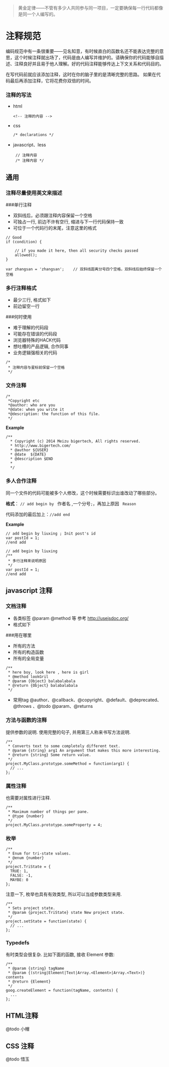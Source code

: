 > 黄金定律——不管有多少人共同参与同一项目，一定要确保每一行代码都像是同一个人编写的。



# 注释规范


编码规范中有一条很重要——见名知意，有时候直白的函数名还不能表达完整的意思，这个时候注释就出场了，代码是由人编写并维护的。请确保你的代码能够自描述、注释良好并且易于他人理解。好的代码注释能够传达上下文关系和代码目的。

在写代码前就应该添加注释，这时在你的脑子里的是清晰完整的思路。
如果在代码最后再添加注释，它将花费你双倍的时间。




### 注释的写法
* html

	```
	<!-- 注释的内容 -->
	```
* css

	```
	/* declarations */
	```
* javascript、less

   ```
   	// 注释内容
    /* 注释内容 */
   ```

## 通用
### 注释尽量使用英文来描述

###单行注释
* 双斜线后，必须跟注释内容保留一个空格
* 可独占一行, 前边不许有空行, 缩进与下一行代码保持一致
* 可位于一个代码行的末尾，注意这里的格式

```
// Good
if (condition) {

    // if you made it here, then all security checks passed
    allowed();
}

var zhangsan = 'zhangsan';    // 双斜线距离分号四个空格，双斜线后始终保留一个空格
```

### 多行注释格式
* 最少三行, 格式如下
* 前边留空一行

###何时使用
* 难于理解的代码段
* 可能存在错误的代码段
* 浏览器特殊的HACK代码
* 想吐槽的产品逻辑, 合作同事
* 业务逻辑强相关的代码


```
/*
 * 注释内容与星标前保留一个空格
 */
```
### 文件注释

```
/*
 *Copyright etc
 *@author: who are you
 *@date: when you write it
 *@description: the function of this file.
 */
```
**Example**

```
/**
  * Copyright (c) 2014 Meizu bigertech, All rights reserved.
  * http://www.bigertech.com/
  * @author ${USER}
  * @date  ${DATE}
  * @description $END
  *  
  */
```
### 多人合作注释
同一个文件的代码可能被多个人修改，这个时候需要标识出谁改动了哪些部分。  

**格式**： `// add begin by ` 作者名 ,一个分号`;`，再加上原因 ` Reason`

代码添加的最后加上：`//add end`

**Example**

```
// add begin by liuxing ; Init post's id
var postId = 1;
//end add
```
```
// add begin by liuxing
/**
 * 多行注释来说明原因
 */
var postId = 1;
//end add
```


## javascript 注释


### 文档注释
* 各类标签 @param @method 等 参考 http://usejsdoc.org/
* 格式如下

###用在哪里
* 所有的方法
* 所有的构造函数
* 所有的全局变量

```
/**
 * here boy, look here , here is girl
 * @method lookGril
 * @param {Object} balabalabala
 * @return {Object} balabalabala
 */
```

* 常用tag
@author、@callback、@copyright、@default、@deprecated、@throws 、@todo
@param、@returns

### 方法与函数的注释

提供参数的说明. 使用完整的句子, 并用第三人称来书写方法说明.

```
/**
 * Converts text to some completely different text.
 * @param {string} arg1 An argument that makes this more interesting.
 * @return {string} Some return value.
 */
project.MyClass.prototype.someMethod = function(arg1) {
  // ...
};
```
### 属性注释

也需要对属性进行注释.

```
/**
 * Maximum number of things per pane.
 * @type {number}
 */
project.MyClass.prototype.someProperty = 4;

```
### 枚举

```
/**
 * Enum for tri-state values.
 * @enum {number}
 */
project.TriState = {
  TRUE: 1,
  FALSE: -1,
  MAYBE: 0
};
```
注意一下, 枚举也具有有效类型, 所以可以当成参数类型来用.

```
/**
 * Sets project state.
 * @param {project.TriState} state New project state.
 */
project.setState = function(state) {
  // ...
};
```

### Typedefs

有时类型会很复杂. 比如下面的函数, 接收 Element 参数:

```
/**
 * @param {string} tagName
 * @param {(string|Element|Text|Array.<Element>|Array.<Text>)} contents
 * @return {Element}
 */
goog.createElement = function(tagName, contents) {
  ...
};
```
## HTML注释

@todo  小帽  

## CSS 注释
@todo  惜玉
